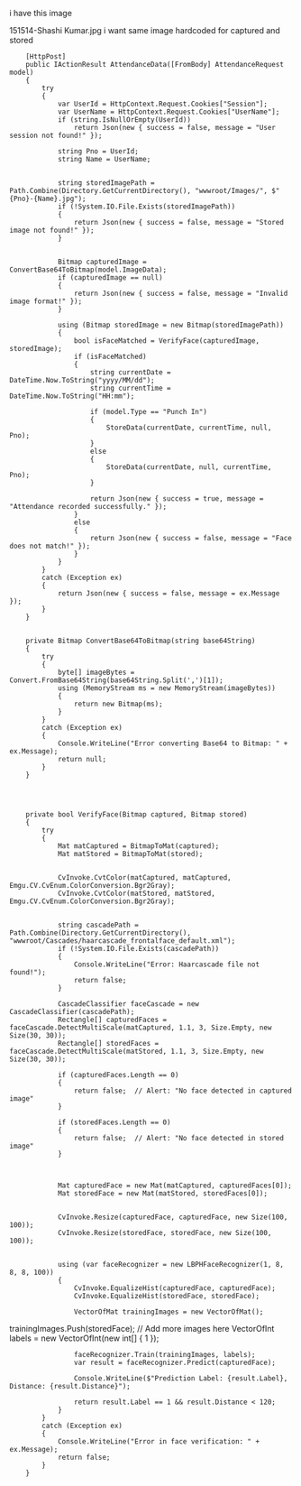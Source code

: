 i have this image

151514-Shashi Kumar.jpg 
i want same image hardcoded for captured and stored 

        [HttpPost]
        public IActionResult AttendanceData([FromBody] AttendanceRequest model)
        {
            try
            {
                var UserId = HttpContext.Request.Cookies["Session"];
                var UserName = HttpContext.Request.Cookies["UserName"];
                if (string.IsNullOrEmpty(UserId))
                    return Json(new { success = false, message = "User session not found!" });

                string Pno = UserId;
                string Name = UserName;

                
                string storedImagePath = Path.Combine(Directory.GetCurrentDirectory(), "wwwroot/Images/", $"{Pno}-{Name}.jpg");
                if (!System.IO.File.Exists(storedImagePath))
                {
                    return Json(new { success = false, message = "Stored image not found!" });
                }

               
                Bitmap capturedImage = ConvertBase64ToBitmap(model.ImageData);
                if (capturedImage == null)
                {
                    return Json(new { success = false, message = "Invalid image format!" });
                }

                using (Bitmap storedImage = new Bitmap(storedImagePath))
                {
                    bool isFaceMatched = VerifyFace(capturedImage, storedImage);
                    if (isFaceMatched)
                    {
                        string currentDate = DateTime.Now.ToString("yyyy/MM/dd");
                        string currentTime = DateTime.Now.ToString("HH:mm");

                        if (model.Type == "Punch In")
                        {
                            StoreData(currentDate, currentTime, null, Pno);
                        }
                        else
                        {
                            StoreData(currentDate, null, currentTime, Pno);
                        }

                        return Json(new { success = true, message = "Attendance recorded successfully." });
                    }
                    else
                    {
                        return Json(new { success = false, message = "Face does not match!" });
                    }
                }
            }
            catch (Exception ex)
            {
                return Json(new { success = false, message = ex.Message });
            }
        }

        
        private Bitmap ConvertBase64ToBitmap(string base64String)
        {
            try
            {
                byte[] imageBytes = Convert.FromBase64String(base64String.Split(',')[1]);
                using (MemoryStream ms = new MemoryStream(imageBytes))
                {
                    return new Bitmap(ms);
                }
            }
            catch (Exception ex)
            {
                Console.WriteLine("Error converting Base64 to Bitmap: " + ex.Message);
                return null;
            }
        }




        private bool VerifyFace(Bitmap captured, Bitmap stored)
        {
            try
            {
                Mat matCaptured = BitmapToMat(captured);
                Mat matStored = BitmapToMat(stored);

               
                CvInvoke.CvtColor(matCaptured, matCaptured, Emgu.CV.CvEnum.ColorConversion.Bgr2Gray);
                CvInvoke.CvtColor(matStored, matStored, Emgu.CV.CvEnum.ColorConversion.Bgr2Gray);

               
                string cascadePath = Path.Combine(Directory.GetCurrentDirectory(), "wwwroot/Cascades/haarcascade_frontalface_default.xml");
                if (!System.IO.File.Exists(cascadePath))
                {
                    Console.WriteLine("Error: Haarcascade file not found!");
                    return false;
                }

                CascadeClassifier faceCascade = new CascadeClassifier(cascadePath);
                Rectangle[] capturedFaces = faceCascade.DetectMultiScale(matCaptured, 1.1, 3, Size.Empty, new Size(30, 30));
                Rectangle[] storedFaces = faceCascade.DetectMultiScale(matStored, 1.1, 3, Size.Empty, new Size(30, 30));

                if (capturedFaces.Length == 0)
                {
                    return false;  // Alert: "No face detected in captured image"
                }

                if (storedFaces.Length == 0)
                {
                    return false;  // Alert: "No face detected in stored image"
                }



                Mat capturedFace = new Mat(matCaptured, capturedFaces[0]);
                Mat storedFace = new Mat(matStored, storedFaces[0]);

               
                CvInvoke.Resize(capturedFace, capturedFace, new Size(100, 100));
                CvInvoke.Resize(storedFace, storedFace, new Size(100, 100));

                
                using (var faceRecognizer = new LBPHFaceRecognizer(1, 8, 8, 8, 100))
                {
                    CvInvoke.EqualizeHist(capturedFace, capturedFace);
                    CvInvoke.EqualizeHist(storedFace, storedFace);

                    VectorOfMat trainingImages = new VectorOfMat();
trainingImages.Push(storedFace);  // Add more images here
VectorOfInt labels = new VectorOfInt(new int[] { 1 });

                    faceRecognizer.Train(trainingImages, labels);
                    var result = faceRecognizer.Predict(capturedFace);

                    Console.WriteLine($"Prediction Label: {result.Label}, Distance: {result.Distance}");

                    return result.Label == 1 && result.Distance < 120;
                }
            }
            catch (Exception ex)
            {
                Console.WriteLine("Error in face verification: " + ex.Message);
                return false;
            }
        }
<script>
    const video = document.getElementById("video");
    const canvas = document.getElementById("canvas");
    const EntryTypeInput = document.getElementById("EntryType");

    navigator.mediaDevices.getUserMedia({ video: { facingMode: "user" } })
        .then(function (stream) {
            video.srcObject = stream;
            video.play();
        })
        .catch(function (error) {
            console.error("Error accessing camera: ", error);
        });

    function captureImageAndSubmit(entryType) {
        EntryTypeInput.value = entryType;

        const context = canvas.getContext("2d");
        canvas.width = video.videoWidth;
        canvas.height = video.videoHeight;
        context.drawImage(video, 0, 0, canvas.width, canvas.height);

        const imageData = canvas.toDataURL("image/jpeg"); // Save as JPG

       

        fetch("/GFAS/Geo/AttendanceData", {
            method: "POST",
            headers: {
                "Content-Type": "application/json"
            },
            body: JSON.stringify({
                Type: entryType,
                ImageData: imageData
            })
        })
        .then(response => response.json())
        .then(data => {
            alert(data.message);
        })
        .catch(error => {
            console.error("Error:", error);
            alert("An error occurred while submitting the image.");
        });
    }
</script>

